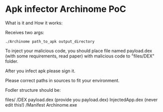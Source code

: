 # Apk infector Archinome PoC

What is it and How it works:

Receives two args:
```
./Archinome path_to_apk output_directory
```

To inject your malicious code, you should place file named payload.dex (with some requirements, read paper) with malicious code to "files/DEX" folder.

After you infect apk please sign it.

Please correct paths in sources to fit your environment. 

Fodler structure should be:

files/
    /DEX
       payload.dex (provide you payload.dex)
       InjectedApp.dex (never edit this!)
    /Manifest
Archinome.exe
